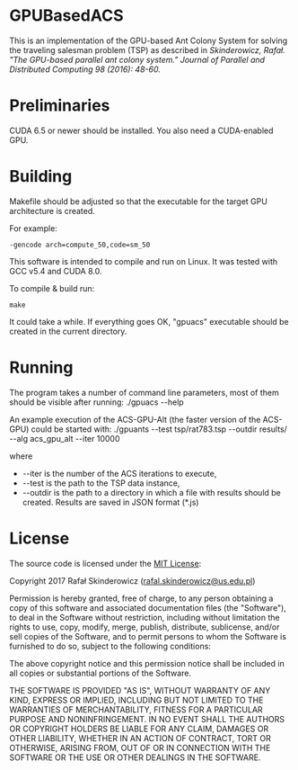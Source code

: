# GPUBasedACS

This is an implementation of the GPU-based Ant Colony System for solving the traveling salesman problem (TSP) as described in 
_Skinderowicz, Rafał. "The GPU-based parallel ant colony system." Journal of Parallel and Distributed Computing 98 (2016): 48-60._


# Preliminaries

CUDA 6.5 or newer should be installed. You also need a CUDA-enabled GPU.


# Building

Makefile should be adjusted so that the executable for the target GPU
architecture is created.

For example:

    -gencode arch=compute_50,code=sm_50


This software is intended to compile and run on Linux. It was tested with GCC v5.4 and CUDA 8.0.

To compile & build run:

    make

It could take a while. If everything goes OK, "gpuacs" executable should be
created in the current directory.


# Running

The program takes a number of command line parameters, most of them should be
visible after running:
    ./gpuacs --help


An example execution of the ACS-GPU-Alt (the faster version of the ACS-GPU) could be started with:
    ./gpuants --test tsp/rat783.tsp  --outdir results/ --alg acs_gpu_alt
    --iter 10000

where
- --iter is the number of the ACS iterations to execute,
- --test is the path to the TSP data instance,
- --outdir is the path to a directory in which a file with results should be
  created. Results are saved in JSON format (*.js)


# License

The source code is licensed under the [MIT
License](http://opensource.org/licenses/MIT):

Copyright 2017 Rafał Skinderowicz (rafal.skinderowicz@us.edu.pl)

Permission is hereby granted, free of charge, to any person obtaining a copy of
this software and associated documentation files (the "Software"), to deal in
the Software without restriction, including without limitation the rights to
use, copy, modify, merge, publish, distribute, sublicense, and/or sell copies
of the Software, and to permit persons to whom the Software is furnished to do
so, subject to the following conditions:

The above copyright notice and this permission notice shall be included in all
copies or substantial portions of the Software.

THE SOFTWARE IS PROVIDED "AS IS", WITHOUT WARRANTY OF ANY KIND, EXPRESS OR
IMPLIED, INCLUDING BUT NOT LIMITED TO THE WARRANTIES OF MERCHANTABILITY,
FITNESS FOR A PARTICULAR PURPOSE AND NONINFRINGEMENT. IN NO EVENT SHALL THE
AUTHORS OR COPYRIGHT HOLDERS BE LIABLE FOR ANY CLAIM, DAMAGES OR OTHER
LIABILITY, WHETHER IN AN ACTION OF CONTRACT, TORT OR OTHERWISE, ARISING
FROM, OUT OF OR IN CONNECTION WITH THE SOFTWARE OR THE USE OR OTHER
DEALINGS IN THE SOFTWARE.
